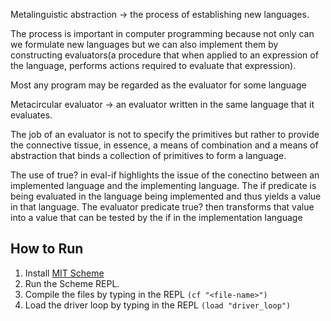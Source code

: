 Metalinguistic abstraction -> the process of establishing new languages.

The process is important in computer programming because not only can we formulate
new languages but we can also implement them by constructing evaluators(a procedure that 
when applied to an expression of the language, performs actions required to evaluate that 
expression).

Most any program may be regarded as the evaluator for some language

Metacircular evaluator -> an evaluator written in the same language that it evaluates.

The job of an evaluator is not to specify the primitives but rather to provide the connective 
tissue, in essence, a means of combination and a means of abstraction that binds a collection 
of primitives to form a language.

The use of true? in eval-if highlights the issue of the conectino between an implemented language and the implementing language.
The if predicate is being evaluated in the language being implemented 
and thus yields a value in that language.
The evaluator predicate true? then transforms that value into a value 
that can be tested by the if in the implementation language

## How to Run
1. Install [MIT Scheme](https://www.gnu.org/software/mit-scheme/)
2. Run the Scheme REPL.
3. Compile the files by typing in the REPL `(cf "<file-name>")`
4. Load the driver loop by typing in the REPL `(load "driver_loop")`
